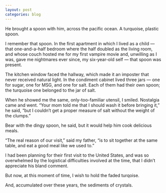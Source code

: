 ```yaml
---
layout: post
categories: blog
---
```


He brought a spoon with him, across the pacific ocean. A turquoise, plastic spoon.

I remember that spoon. In the first apartment in which I lived as a child — that one-and-a-half bedroom where the half doubled as the living room, and whose couch hosted me for my first vampire movie and, unwilling as I was, gave me nightmares ever since, my six-year-old self — that spoon was present.

The kitchen window faced the hallway, which made it an imposter that never received natural light. In the condiment cabinet lived three jars — one for sugar, one for MSG, and one for salt. Each of them had their own spoon; the turquoise one belonged to the jar of salt.

When he showed me the same, only-too-familiar utensil, I smiled. Nostalgia came and went. “Your mom told me that I should wash it before bringing it,” he said, “but I couldn’t get a proper measure of salt without the weight of the clumps.”

Bear with the dingy spoon, he said, but it would help him cook delicious meals.

“The real reason of our visit,” said my father, “is to sit together at the same table, and eat a good meal like we used to.”

I had been planning for their first visit to the United States, and was so overwhelmed by the logistical difficulties involved at the time, that I didn’t appreciate his bland comment.

But now, at this moment of time, I wish to hold the faded turqoise.

And, accumulated over these years, the sediments of crystals.